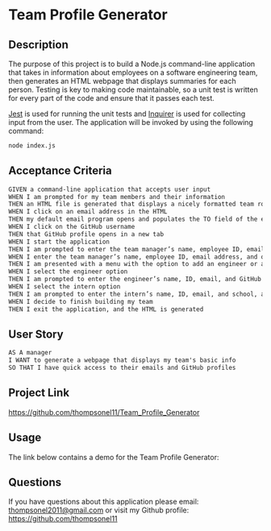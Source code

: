# Team Profile Generator 

## Description

The purpose of this project is to build a Node.js command-line application that takes in information about employees on a software engineering team, then generates an HTML webpage that displays summaries for each person. Testing is key to making code maintainable, so a unit test is written for every part of the code and ensure that it passes each test.

[Jest](https://www.npmjs.com/package/jest) is used for running the unit tests and [Inquirer](https://www.npmjs.com/package/inquirer) is used for collecting input from the user. The application will be invoked by using the following command:

```bash
node index.js
```

## Acceptance Criteria

```md
GIVEN a command-line application that accepts user input
WHEN I am prompted for my team members and their information
THEN an HTML file is generated that displays a nicely formatted team roster based on user input
WHEN I click on an email address in the HTML
THEN my default email program opens and populates the TO field of the email with the address
WHEN I click on the GitHub username
THEN that GitHub profile opens in a new tab
WHEN I start the application
THEN I am prompted to enter the team manager’s name, employee ID, email address, and office number
WHEN I enter the team manager’s name, employee ID, email address, and office number
THEN I am presented with a menu with the option to add an engineer or an intern or to finish building my team
WHEN I select the engineer option
THEN I am prompted to enter the engineer’s name, ID, email, and GitHub username, and I am taken back to the menu
WHEN I select the intern option
THEN I am prompted to enter the intern’s name, ID, email, and school, and I am taken back to the menu
WHEN I decide to finish building my team
THEN I exit the application, and the HTML is generated
```
## User Story

```md
AS A manager
I WANT to generate a webpage that displays my team's basic info
SO THAT I have quick access to their emails and GitHub profiles
```

## Project Link
https://github.com/thompsonel11/Team_Profile_Generator

## Usage
The link below contains a demo for the Team Profile Generator: 

## Questions
If you have questions about this application please email: thompsonel2011@gmail.com 
or visit my Github profile: https://github.com/thompsonel11
